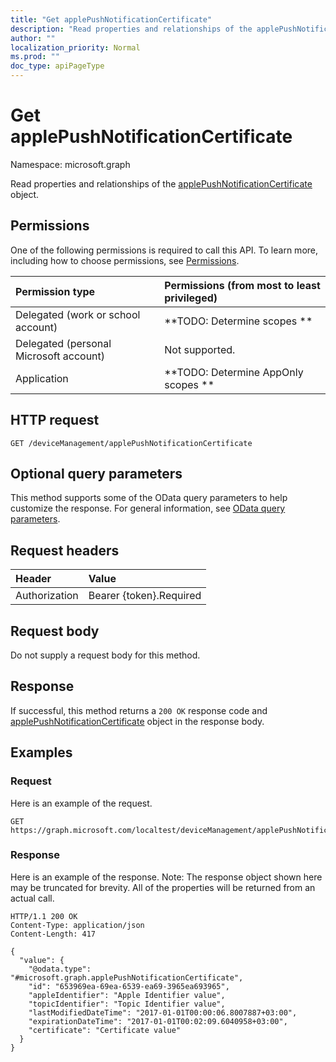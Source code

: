 ```yaml
---
title: "Get applePushNotificationCertificate"
description: "Read properties and relationships of the applePushNotificationCertificate object."
author: ""
localization_priority: Normal
ms.prod: ""
doc_type: apiPageType
---
```


# Get applePushNotificationCertificate

Namespace: microsoft.graph

Read properties and relationships of the [applePushNotificationCertificate](../resources/applepushnotificationcertificate.md) object.

## Permissions
One of the following permissions is required to call this API. To learn more, including how to choose permissions, see [Permissions](/concepts/permissions-reference.md).

|Permission type|Permissions (from most to least privileged)|
|:---|:---|
|Delegated (work or school account)|**TODO: Determine scopes **|
|Delegated (personal Microsoft account)|Not supported.|
|Application|**TODO: Determine AppOnly scopes **|

## HTTP request
<!-- {
  "blockType": "ignored"
}
-->
``` http
GET /deviceManagement/applePushNotificationCertificate
```

## Optional query parameters
This method supports some of the OData query parameters to help customize the response. For general information, see [OData query parameters](/graph/query-parameters).

## Request headers
|Header|Value|
|:---|:---|
|Authorization|Bearer {token}.Required|

## Request body
Do not supply a request body for this method.

## Response
If successful, this method returns a `200 OK` response code and [applePushNotificationCertificate](../resources/applepushnotificationcertificate.md) object in the response body.

## Examples

### Request
Here is an example of the request.
<!-- {
  "blockType": "request",
  "name": "get_applepushnotificationcertificate"
}
-->
``` http
GET https://graph.microsoft.com/localtest/deviceManagement/applePushNotificationCertificate
```

### Response
Here is an example of the response. Note: The response object shown here may be truncated for brevity. All of the properties will be returned from an actual call.
<!-- {
  "blockType": "response",
  "truncated": true,
  "@odata.type": "microsoft.graph.applePushNotificationCertificate"
}
-->
``` http
HTTP/1.1 200 OK
Content-Type: application/json
Content-Length: 417

{
  "value": {
    "@odata.type": "#microsoft.graph.applePushNotificationCertificate",
    "id": "653969ea-69ea-6539-ea69-3965ea693965",
    "appleIdentifier": "Apple Identifier value",
    "topicIdentifier": "Topic Identifier value",
    "lastModifiedDateTime": "2017-01-01T00:00:06.8007887+03:00",
    "expirationDateTime": "2017-01-01T00:02:09.6040958+03:00",
    "certificate": "Certificate value"
  }
}
```

